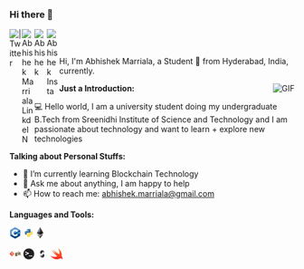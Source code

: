 ### Hi there 👋

<!--
**thecoderxman/thecoderxman** is a ✨ _special_ ✨ repository because its `README.md` (this file) appears on your GitHub profile.

Here are some ideas to get you started:

- 🔭 I’m currently working on ...
- 🌱 I’m currently learning ...
- 👯 I’m looking to collaborate on ...
- 🤔 I’m looking for help with ...
- 💬 Ask me about ...
- 📫 How to reach me: ...
- 😄 Pronouns: ...
- ⚡ Fun fact: ...
-->



<a href="https://twitter.com/thecoderxman">
<img align="left" alt=" | Twitter" width="22px" src="https://cdn.jsdelivr.net/npm/simple-icons@v3/icons/twitter.svg" />
</a>
<a href="https://www.linkedin.com/in/abhishek-marriala/">
<img align="left" alt="Abhishek Marriala  LinkdeIN" width="22px" src="https://cdn.jsdelivr.net/npm/simple-icons@v3/icons/linkedin.svg" />
</a>
<a href="https://t.me/">
<img align="left" alt="Abhishek" width="22px" src="https://cdn.jsdelivr.net/npm/simple-icons@v3/icons/telegram.svg" />
</a>
<a href="https://www.instagram.com/abhishek5460/">
<img align="left" alt="Abhishek Insta" width="22px" src="https://cdn.jsdelivr.net/npm/simple-icons@v3/icons/instagram.svg" />
</a>


<br >
<br />


Hi, I'm Abhishek Marriala, a Student 🚀 from Hyderabad, India, currently.

<img align="right" alt="GIF" src="https://media.giphy.com/media/836HiJc7pgzy8iNXCn/giphy.gif" />

**Just a Introduction:**

💻 Hello world, I am a university student doing my undergraduate B.Tech from Sreenidhi Institute of Science and Technology and I am passionate about technology and want to learn + explore new technologies

**Talking about Personal Stuffs:**

- 🌱 I’m currently learning Blockchain Technology
- 💬 Ask me about anything, I am happy to help
- 📫 How to reach me: abhishek.marriala@gmail.com
<!-- - 📝[Resume] -->

**Languages and Tools:**

<code><img height="20" src="https://raw.githubusercontent.com/github/explore/80688e429a7d4ef2fca1e82350fe8e3517d3494d/topics/cpp/cpp.png"></code>
<code><img height="20" src="https://raw.githubusercontent.com/github/explore/80688e429a7d4ef2fca1e82350fe8e3517d3494d/topics/python/python.png"></code>
<code><img height="20" src="https://github.com/thecoderxman/thecoderxman/blob/master/assets/eth.png"></code>
<!-- <code><img height="20" src="https://raw.githubusercontent.com/github/explore/80688e429a7d4ef2fca1e82350fe8e3517d3494d/topics/firebase/firebase.png"></code> -->
<code><img height="20" src="https://raw.githubusercontent.com/github/explore/80688e429a7d4ef2fca1e82350fe8e3517d3494d/topics/git/git.png"></code>
<code><img height="20" src="https://raw.githubusercontent.com/github/explore/80688e429a7d4ef2fca1e82350fe8e3517d3494d/topics/terminal/terminal.png"></code>
<code><img height="20" src="https://github.com/thecoderxman/thecoderxman/blob/master/assets/768px-Solidity_logo.svg.png"></code>
<code><img height="20" src="https://github.com/thecoderxman/thecoderxman/blob/master/assets/swift.png"></code>


